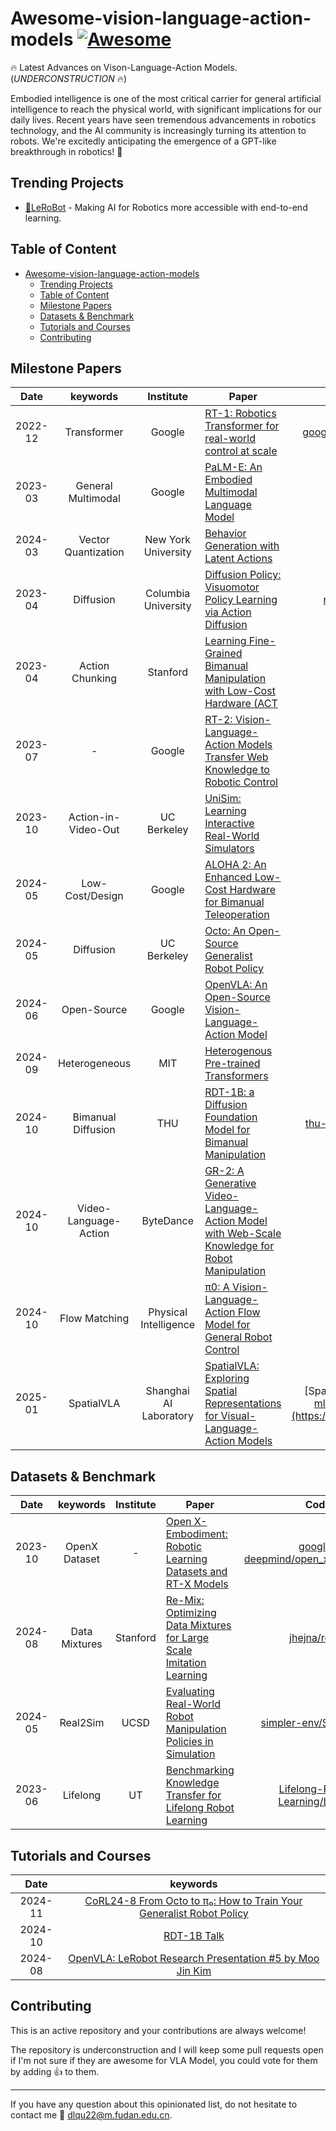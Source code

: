 # Awesome-vision-language-action-models [![Awesome](https://awesome.re/badge.svg)](https://awesome.re) 
🔥 Latest Advances on Vison-Language-Action Models. (*UNDERCONSTRUCTION* 🔥)

Embodied intelligence is one of the most critical carrier for general artificial intelligence to reach the physical world, with significant implications for our daily lives. Recent years have seen tremendous advancements in robotics technology, and the AI community is increasingly turning its attention to robots. We're excitedly anticipating the emergence of a GPT-like breakthrough in robotics! 🤗
<!-- ![](resources/vla.gif) -->

## Trending Projects

- [🤗LeRoBot](https://github.com/huggingface/lerobot) - Making AI for Robotics more accessible with end-to-end learning.

## Table of Content

- [Awesome-vision-language-action-models ](#awesome-vision-language-action-models-)
  - [Trending Projects](#trending-projects)
  - [Table of Content](#table-of-content)
  - [Milestone Papers](#milestone-papers)
  - [Datasets \& Benchmark](#datasets--benchmark)
  - [Tutorials and Courses](#tutorials-and-courses)
  - [Contributing](#contributing)

## Milestone Papers

|  Date   |       keywords        |       Institute       | Paper                                                                                                                              |                                              Code                                               |
| :-----: | :-------------------: | :-------------------: | ---------------------------------------------------------------------------------------------------------------------------------- | :---------------------------------------------------------------------------------------------: |
| 2022-12 |      Transformer      |        Google         | [RT-1: Robotics Transformer for real-world control at scale](https://arxiv.org/abs/2212.06817)                                     | [google-research/robotics_transformer](https://github.com/google-research/robotics_transformer) |
| 2023-03 |  General Multimodal   |        Google         | [PaLM-E: An Embodied Multimodal Language Model](https://arxiv.org/abs/2303.03378)                                                  |                                                -                                                |
| 2024-03 |  Vector Quantization  |  New York University  | [Behavior Generation with Latent Actions](https://arxiv.org/pdf/2403.03181)                                                        |           [jayLEE0301/vq_bet_official](https://github.com/jayLEE0301/vq_bet_official)           |
| 2023-04 |       Diffusion       |  Columbia University  | [Diffusion Policy: Visuomotor Policy Learning via Action Diffusion](https://www.roboticsproceedings.org/rss19/p026.pdf)            |       [real-stanford/diffusion_policy](https://github.com/real-stanford/diffusion_policy)       |
| 2023-04 |    Action Chunking    |       Stanford        | [Learning Fine-Grained Bimanual Manipulation with Low-Cost Hardware (ACT](https://arxiv.org/pdf/2304.13705)                        |                       [tonyzhaozh/act](https://github.com/tonyzhaozh/act)                       |
| 2023-07 |           -           |        Google         | [RT-2: Vision-Language-Action Models Transfer Web Knowledge to Robotic Control](https://arxiv.org/abs/2307.15818)                  |                                                -                                                |
| 2023-10 |  Action-in-Video-Out  |      UC Berkeley      | [UniSim: Learning Interactive Real-World Simulators](https://arxiv.org/pdf/2310.06114)                                             |                                                -                                                |
| 2024-05 |    Low-Cost/Design    |        Google         | [ALOHA 2: An Enhanced Low-Cost Hardware for Bimanual Teleoperation](https://arxiv.org/abs/2405.02292)                              |            [tonyzhaozh/aloha](https://github.com/tonyzhaozh/aloha/tree/main/aloha2)             |
| 2024-05 |       Diffusion       |      UC Berkeley      | [Octo: An Open-Source Generalist Robot Policy](https://arxiv.org/pdf/2405.12213)                                                   |                     [octo-models/octo](https://github.com/octo-models/octo)                     |
| 2024-06 |      Open-Source      |        Google         | [OpenVLA: An Open-Source Vision-Language-Action Model](https://arxiv.org/abs/2406.09246)                                           |                      [openvla/openvla](https://github.com/openvla/openvla)                      |
| 2024-09 |     Heterogeneous     |          MIT          | [Heterogenous Pre-trained Transformers](https://arxiv.org/pdf/2409.20537)                                                          |                           [liruiw/HPT](https://github.com/liruiw/HPT)                           |
| 2024-10 |  Bimanual Diffusion   |          THU          | [RDT-1B: a Diffusion Foundation Model for Bimanual Manipulation](https://arxiv.org/pdf/2410.07864)                                 |  [thu-ml/RoboticsDiffusionTransformer](https://github.com/thu-ml/RoboticsDiffusionTransformer)  |
| 2024-10 | Video-Language-Action |       ByteDance       | [GR-2: A Generative Video-Language-Action Model with Web-Scale Knowledge for Robot Manipulation](https://arxiv.org/abs/2410.06158) |                                                -                                                |
| 2024-10 |     Flow Matching     | Physical Intelligence | [π0: A Vision-Language-Action Flow Model for General Robot Control](https://arxiv.org/pdf/2410.24164)                              |                                                -                                                |
| 2025-01 |     SpatialVLA        | Shanghai AI Laboratory| [SpatialVLA: Exploring Spatial Representations for Visual-Language-Action Models](https://arxiv.org/pdf/2501.15830)                | [SpatialVLA]([https://github.com/thu-ml/RoboticsDiffusionTransformer](https://github.com/SpatialVLA/SpatialVLA) |


## Datasets & Benchmark

|  Date   |   keywords    | Institute | Paper                                                                                                   |                                           Code                                            |
| :-----: | :-----------: | :-------: | ------------------------------------------------------------------------------------------------------- | :---------------------------------------------------------------------------------------: |
| 2023-10 | OpenX Dataset |     -     | [Open X-Embodiment: Robotic Learning Datasets and RT-X Models](https://arxiv.org/pdf/2310.08864)        | [google-deepmind/open_x_embodiment](https://github.com/google-deepmind/open_x_embodiment) |
| 2024-08 | Data Mixtures | Stanford  | [Re-Mix: Optimizing Data Mixtures for Large Scale Imitation Learning](https://arxiv.org/pdf/2408.14037) |                      [jhejna/remix](https://github.com/jhejna/remix)                      |
| 2024-05 |   Real2Sim    |   UCSD    | [Evaluating Real-World Robot Manipulation Policies in Simulation](https://arxiv.org/abs/2405.05941)     |            [simpler-env/SimplerEnv](https://github.com/simpler-env/SimplerEnv)            |
| 2023-06 |   Lifelong    |    UT     | [Benchmarking Knowledge Transfer for Lifelong Robot Learning](https://arxiv.org/abs/2306.03310)         |    [Lifelong-Robot-Learning/LIBERO](https://github.com/Lifelong-Robot-Learning/LIBERO)    |


## Tutorials and Courses

|  Date   |                                                                                       keywords                                                                                       |
| :-----: | :----------------------------------------------------------------------------------------------------------------------------------------------------------------------------------: |
| 2024-11 | [CoRL24-8 From Octo to π₀: How to Train Your Generalist Robot Policy](https://www.bilibili.com/video/BV1p3UYYxEFb/?share_source=copy_web&vd_source=7b9c04cb5a01c024b1b34f587bb769ce) |
| 2024-10 |                             [RDT-1B Talk](https://www.bilibili.com/video/BV1FjyHYmEDQ/?share_source=copy_web&vd_source=7b9c04cb5a01c024b1b34f587bb769ce)                             |
| 2024-08 |                                       [OpenVLA: LeRobot Research Presentation #5 by Moo Jin Kim](https://www.youtube.com/watch?v=-0s0v3q7mBk)                                        |


## Contributing

This is an active repository and your contributions are always welcome!

The repository is underconstruction and I will keep some pull requests open if I'm not sure if they are awesome for VLA Model, you could vote for them by adding 👍 to them.

---

If you have any question about this opinionated list, do not hesitate to contact me 📮 dlqu22@m.fudan.edu.cn.
